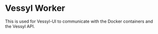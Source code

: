 # Vessyl Worker

This is used for Vessyl-UI to communicate with the Docker containers and the Vessyl API.